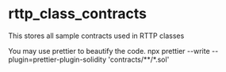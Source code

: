 # rttp_class_contracts
This stores all sample contracts used in RTTP classes

You may use prettier to beautify the code.
npx prettier --write --plugin=prettier-plugin-solidity 'contracts/**/*.sol'